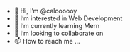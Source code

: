 - 👋 Hi, I’m @caloooooy
- 👀 I’m interested in Web Development
- 🌱 I’m currently learning Mern
- 💞️ I’m looking to collaborate on 
- 📫 How to reach me ...

<!---
caloooooy/caloooooy is a ✨ special ✨ repository because its `README.md` (this file) appears on your GitHub profile.
You can click the Preview link to take a look at your changes.
--->
